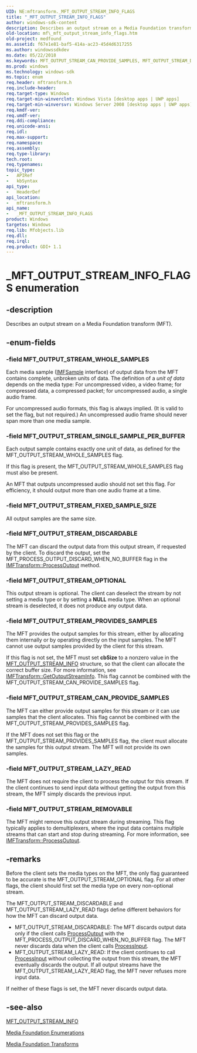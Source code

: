 ```yaml
---
UID: NE:mftransform._MFT_OUTPUT_STREAM_INFO_FLAGS
title: "_MFT_OUTPUT_STREAM_INFO_FLAGS"
author: windows-sdk-content
description: Describes an output stream on a Media Foundation transform (MFT).
old-location: mf\_mft_output_stream_info_flags.htm
old-project: medfound
ms.assetid: f67e1e81-baf5-414a-ac23-45d4d6317255
ms.author: windowssdkdev
ms.date: 05/22/2018
ms.keywords: MFT_OUTPUT_STREAM_CAN_PROVIDE_SAMPLES, MFT_OUTPUT_STREAM_DISCARDABLE, MFT_OUTPUT_STREAM_FIXED_SAMPLE_SIZE, MFT_OUTPUT_STREAM_LAZY_READ, MFT_OUTPUT_STREAM_OPTIONAL, MFT_OUTPUT_STREAM_PROVIDES_SAMPLES, MFT_OUTPUT_STREAM_REMOVABLE, MFT_OUTPUT_STREAM_SINGLE_SAMPLE_PER_BUFFER, MFT_OUTPUT_STREAM_WHOLE_SAMPLES, _MFT_OUTPUT_STREAM_INFO_FLAGS, _MFT_OUTPUT_STREAM_INFO_FLAGS enumeration [Media Foundation], f67e1e81-baf5-414a-ac23-45d4d6317255, mf._mft_output_stream_info_flags, mftransform/MFT_OUTPUT_STREAM_CAN_PROVIDE_SAMPLES, mftransform/MFT_OUTPUT_STREAM_DISCARDABLE, mftransform/MFT_OUTPUT_STREAM_FIXED_SAMPLE_SIZE, mftransform/MFT_OUTPUT_STREAM_LAZY_READ, mftransform/MFT_OUTPUT_STREAM_OPTIONAL, mftransform/MFT_OUTPUT_STREAM_PROVIDES_SAMPLES, mftransform/MFT_OUTPUT_STREAM_REMOVABLE, mftransform/MFT_OUTPUT_STREAM_SINGLE_SAMPLE_PER_BUFFER, mftransform/MFT_OUTPUT_STREAM_WHOLE_SAMPLES, mftransform/_MFT_OUTPUT_STREAM_INFO_FLAGS
ms.prod: windows
ms.technology: windows-sdk
ms.topic: enum
req.header: mftransform.h
req.include-header: 
req.target-type: Windows
req.target-min-winverclnt: Windows Vista [desktop apps | UWP apps]
req.target-min-winversvr: Windows Server 2008 [desktop apps | UWP apps]
req.kmdf-ver: 
req.umdf-ver: 
req.ddi-compliance: 
req.unicode-ansi: 
req.idl: 
req.max-support: 
req.namespace: 
req.assembly: 
req.type-library: 
tech.root: 
req.typenames: 
topic_type:
-	APIRef
-	kbSyntax
api_type:
-	HeaderDef
api_location:
-	mftransform.h
api_name:
-	_MFT_OUTPUT_STREAM_INFO_FLAGS
product: Windows
targetos: Windows
req.lib: Mfobjects.lib
req.dll: 
req.irql: 
req.product: GDI+ 1.1
---
```


# _MFT_OUTPUT_STREAM_INFO_FLAGS enumeration


## -description



Describes an output stream on a Media Foundation transform (MFT).




## -enum-fields




### -field MFT_OUTPUT_STREAM_WHOLE_SAMPLES

Each media sample (<a href="https://msdn.microsoft.com/b1c3758c-5133-41ee-b991-ae99d0296ccc">IMFSample</a> interface) of output data from the MFT contains complete, unbroken units of data. The definition of a <i>unit of data</i> depends on the media type: For uncompressed video, a video frame; for compressed data, a compressed packet; for uncompressed audio, a single audio frame.

For uncompressed audio formats, this flag is always implied. (It is valid to set the flag, but not required.) An uncompressed audio frame should never span more than one media sample.


### -field MFT_OUTPUT_STREAM_SINGLE_SAMPLE_PER_BUFFER

Each output sample contains exactly one unit of data, as defined for the MFT_OUTPUT_STREAM_WHOLE_SAMPLES flag.

If this flag is present, the MFT_OUTPUT_STREAM_WHOLE_SAMPLES flag must also be present.

An MFT that outputs uncompressed audio should not set this flag. For efficiency, it should output more than one audio frame at a time.


### -field MFT_OUTPUT_STREAM_FIXED_SAMPLE_SIZE

All output samples are the same size.


### -field MFT_OUTPUT_STREAM_DISCARDABLE

The MFT can discard the output data from this output stream, if requested by the client. To discard the output, set the MFT_PROCESS_OUTPUT_DISCARD_WHEN_NO_BUFFER flag in the <a href="https://msdn.microsoft.com/dc58cc75-7e01-4f47-a572-8e3ca1bc43b4">IMFTransform::ProcessOutput</a> method.


### -field MFT_OUTPUT_STREAM_OPTIONAL

This output stream is optional. The client can deselect the stream by not setting a media type or by setting a <b>NULL</b> media type. When an optional stream is deselected, it does not produce any output data.


### -field MFT_OUTPUT_STREAM_PROVIDES_SAMPLES

The MFT provides the output samples for this stream, either by allocating them internally or by operating directly on the input samples. The MFT cannot use output samples provided by the client for this stream.

If this flag is not set, the MFT must set <b>cbSize</b> to a nonzero value in the <a href="https://msdn.microsoft.com/4181d8b8-7c1b-4f8e-a0c6-63ab039539f6">MFT_OUTPUT_STREAM_INFO</a> structure, so that the client can allocate the correct buffer size. For more information, see <a href="https://msdn.microsoft.com/06cc7f1d-57a3-43b8-ab83-8d2ee8e655b5">IMFTransform::GetOutputStreamInfo</a>. This flag cannot be combined with the MFT_OUTPUT_STREAM_CAN_PROVIDE_SAMPLES flag.


### -field MFT_OUTPUT_STREAM_CAN_PROVIDE_SAMPLES

The MFT can either provide output samples for this stream or it can use samples that the client allocates. This flag cannot be combined with the MFT_OUTPUT_STREAM_PROVIDES_SAMPLES flag.

If the MFT does not set this flag or the MFT_OUTPUT_STREAM_PROVIDES_SAMPLES flag, the client must allocate the samples for this output stream. The MFT will not provide its own samples.


### -field MFT_OUTPUT_STREAM_LAZY_READ

The MFT does not require the client to process the output for this stream. If the client continues to send input data without getting the output from this stream, the MFT simply discards the previous input.


### -field MFT_OUTPUT_STREAM_REMOVABLE

The MFT might remove this output stream during streaming. This flag typically applies to demultiplexers, where the input data contains multiple streams that can start and stop during streaming. For more information, see <a href="https://msdn.microsoft.com/dc58cc75-7e01-4f47-a572-8e3ca1bc43b4">IMFTransform::ProcessOutput</a>.


## -remarks



Before the client sets the media types on the MFT, the only flag guaranteed to be accurate is the MFT_OUTPUT_STREAM_OPTIONAL flag. For all other flags, the client should first set the media type on every non-optional stream.

The MFT_OUTPUT_STREAM_DISCARDABLE and MFT_OUTPUT_STREAM_LAZY_READ flags define different behaviors for how the MFT can discard output data.

<ul>
<li>
MFT_OUTPUT_STREAM_DISCARDABLE: The MFT discards output data only if the client calls <a href="https://msdn.microsoft.com/dc58cc75-7e01-4f47-a572-8e3ca1bc43b4">ProcessOutput</a> with the MFT_PROCESS_OUTPUT_DISCARD_WHEN_NO_BUFFER flag. The MFT never discards data when the client calls <a href="https://msdn.microsoft.com/c94d406b-7cd9-42d4-ae9e-3d21dbb47209">ProcessInput</a>.

</li>
<li>
MFT_OUTPUT_STREAM_LAZY_READ: If the client continues to call <a href="https://msdn.microsoft.com/c94d406b-7cd9-42d4-ae9e-3d21dbb47209">ProcessInput</a> without collecting the output from this stream, the MFT eventually discards the output. If all output streams have the MFT_OUTPUT_STREAM_LAZY_READ flag, the MFT never refuses more input data.

</li>
</ul>
If neither of these flags is set, the MFT never discards output data.




## -see-also




<a href="https://msdn.microsoft.com/4181d8b8-7c1b-4f8e-a0c6-63ab039539f6">MFT_OUTPUT_STREAM_INFO</a>



<a href="https://msdn.microsoft.com/f26a730f-18c4-4247-acaf-af1dfad19086">Media Foundation Enumerations</a>



<a href="https://msdn.microsoft.com/cb23fe0a-c42c-4912-a0bf-1f0b18a6f4e0">Media Foundation Transforms</a>
 

 

